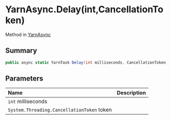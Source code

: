 # YarnAsync.Delay(int,CancellationToken)

Method in [YarnAsync](/docs/api/csharp/yarn.unity.yarnasync.md)

## Summary



```csharp
public async static YarnTask Delay(int milliseconds, CancellationToken token)
```

## Parameters

|Name|Description|
|:---|:---|
|`int` milliseconds||
|`System.Threading.CancellationToken` token||

